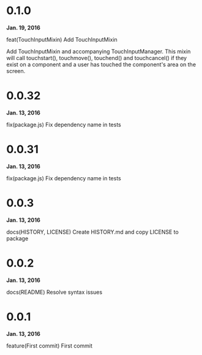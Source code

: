 # 0.1.0

**Jan. 19, 2016**

feat(TouchInputMixin) Add TouchInputMixin

Add TouchInputMixin and accompanying TouchInputManager. This mixin will
call touchstart(), touchmove(), touchend() and touchcancel() if they exist
on a component and a user has touched the component's area on the screen.


# 0.0.32

**Jan. 13, 2016**

fix(package.js) Fix dependency name in tests


# 0.0.31

**Jan. 13, 2016**

fix(package.js) Fix dependency name in tests


# 0.0.3

**Jan. 13, 2016**

docs(HISTORY, LICENSE) Create HISTORY.md and copy LICENSE to package


# 0.0.2

**Jan. 13, 2016**

docs(README) Resolve syntax issues


# 0.0.1

**Jan. 13, 2016**

feature(First commit) First commit